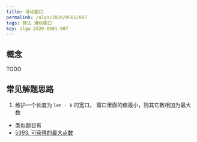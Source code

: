 ```yaml
---
title: 滑动窗口
permalink: /algo/2020/0501/007
tags: 算法 滑动窗口
key: algo-2020-0501-007
---
```

## 概念
TODO

## 常见解题思路
1. 维护一个长度为 `len - k` 的宽口， 窗口里面的值最小，则其它数相加为最大数
 - 类似题目有
  - [5393. 可获得的最大点数](/leetcode/2020/0426/025)
